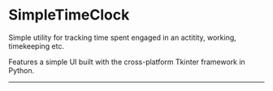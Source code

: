 # SimpleTimeClock
Simple utility for tracking time spent engaged in an actitity, working, timekeeping etc.

Features a simple UI built with the cross-platform Tkinter framework in Python.
<hr>